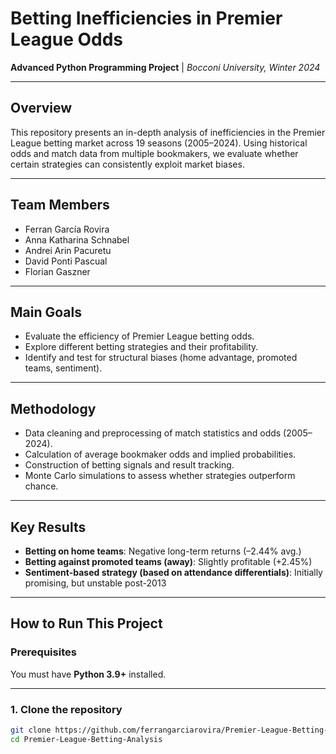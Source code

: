 # Betting Inefficiencies in Premier League Odds

**Advanced Python Programming Project** | *Bocconi University, Winter 2024*

---

## Overview

This repository presents an in-depth analysis of inefficiencies in the Premier League betting market across 19 seasons (2005–2024). Using historical odds and match data from multiple bookmakers, we evaluate whether certain strategies can consistently exploit market biases.

---

## Team Members

- Ferran García Rovira  
- Anna Katharina Schnabel  
- Andrei Arin Pacuretu  
- David Ponti Pascual  
- Florian Gaszner  

---

## Main Goals

- Evaluate the efficiency of Premier League betting odds.  
- Explore different betting strategies and their profitability.  
- Identify and test for structural biases (home advantage, promoted teams, sentiment).  

---

## Methodology

- Data cleaning and preprocessing of match statistics and odds (2005–2024).
- Calculation of average bookmaker odds and implied probabilities.
- Construction of betting signals and result tracking.
- Monte Carlo simulations to assess whether strategies outperform chance.
  
---

## Key Results

- **Betting on home teams**: Negative long-term returns (–2.44% avg.)
- **Betting against promoted teams (away)**: Slightly profitable (+2.45%)
- **Sentiment-based strategy (based on attendance differentials)**: Initially promising, but unstable post-2013

---

## How to Run This Project

### Prerequisites

You must have **Python 3.9+** installed.

---

### 1. Clone the repository

```bash
git clone https://github.com/ferrangarciarovira/Premier-League-Betting-Analysis.git
cd Premier-League-Betting-Analysis

